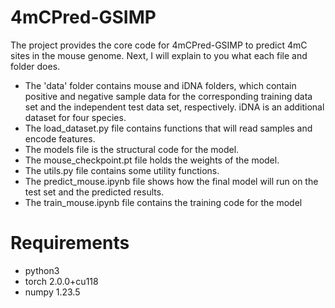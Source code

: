 # 4mCPred-GSIMP
The project provides the core code for 4mCPred-GSIMP to predict 4mC sites in the mouse genome. Next, I will explain to you what each file and folder does. 
- The 'data' folder contains mouse and iDNA folders, which contain positive and negative sample data for the corresponding training data set and the independent test data set, respectively. iDNA is an additional dataset for four species.
- The load_dataset.py file contains functions that will read samples and encode features.
- The models file is the structural code for the model.
- The mouse_checkpoint.pt file holds the weights of the model.
- The utils.py file contains some utility functions.
- The predict_mouse.ipynb file shows how the final model will run on the test set and the predicted results.
- The train_mouse.ipynb file contains the training code for the model
# Requirements
- python3
- torch 2.0.0+cu118
- numpy 1.23.5
